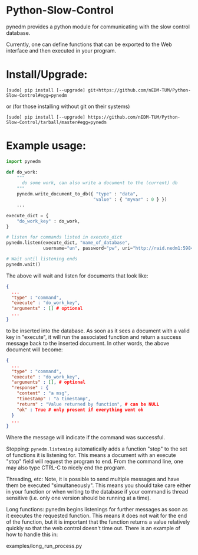 Python-Slow-Control
===================

pynedm provides a python module for communicating with the slow control
database.

Currently, one can define functions that can be exported to the Web interface
and then executed in your program.  

# Install/Upgrade:

```
[sudo] pip install [--upgrade] git+https://github.com/nEDM-TUM/Python-Slow-Control#egg=pynedm
```

or (for those installing without git on their systems)

```
[sudo] pip install [--upgrade] https://github.com/nEDM-TUM/Python-Slow-Control/tarball/master#egg=pynedm
```

# Example usage:

```python
import pynedm

def do_work:
    """
      do some work, can also write a document to the (current) db
    """
    pynedm.write_document_to_db({ "type" : "data",
                                 "value" : { "myvar" : 0 } })
    ...

execute_dict = {
    "do_work_key" : do_work,
}

# listen for commands listed in execute_dict
pynedm.listen(execute_dict, "name_of_database", 
              username="un", password="pw", uri="http://raid.nedm1:5984")  

# Wait until listening ends
pynedm.wait()

```

The above will wait and listen for documents that look like: 

```json 
{
  ...
  "type" : "command",
  "execute" : "do_work_key",
  "arguments" : [] # optional
  ...
}
```
to be inserted into the database.  As soon as it sees a document with a
valid key in "execute", it will run the associated function and return a
success message back to the inserted document.  In other words, the above
document will become:

```json 
{
  ...
  "type" : "command",
  "execute" : "do_work_key",
  "arguments" : [], # optional
  "response" : {
    "content" : "a msg",
    "timestamp" : "a timestamp",
    "return" : "Value returned by function", # can be NULL
    "ok" : True # only present if everything went ok
  }
  ...
}
```

Where the message will indicate if the command was successful.

Stopping:
	```pynedm.listening``` automatically adds a function "stop" to the set of
functions it is listening for.  This means a document with an execute "stop"
field will request the program to end.  From the command line, one may also
type CTRL-C to nicely end the program. 

Threading, etc:
	Note, it is possible to send multiple messages and have them be executed
"simultaneously". This means you should take care either in your function or
when writing to the database if your command is thread sensitive (i.e. only one
version should be running at a time). 

Long functions:
	pynedm begins listenings for further messages as soon as it executes the
requested function.  This means it does not wait for the end of the function,
but it is important that the function returns a value relatively quickly so
that the web control doesn't time out.  There is an example of how to handle
this in:

examples/long_run_process.py

